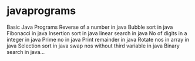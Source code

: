 # javaprograms
Basic Java Programs
Reverse of a number in java
Bubble sort in java
Fibonacci in java
Insertion sort in java
linear search in java
No of digits in a integer in java
Prime no in java
Print remainder in java
Rotate nos in array in java
Selection sort in java
swap nos without third variable in java
Binary search in java...

